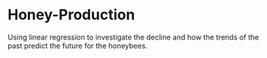 # Honey-Production
Using linear regression to investigate the decline and how the trends of the past predict the future for the honeybees.
